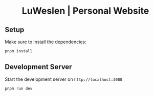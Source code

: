 <h1 align="center">
  <b>LuWeslen | Personal Website</b>
</h1>

## **Setup**

Make sure to install the dependencies:

```bash
pnpm install
```

## **Development Server**

Start the development server on `http://localhost:3000`

```bash
pnpm run dev
```
